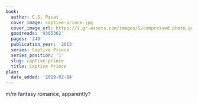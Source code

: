 ```yaml
---
book:
  author: C.S. Pacat
  cover_image: captive-prince.jpg
  cover_image_url: https://i.gr-assets.com/images/S/compressed.photo.goodreads.com/books/1356028113l/9305362._SX98_.jpg
  goodreads: '9305362'
  pages: '240'
  publication_year: '2013'
  series: Captive Prince
  series_position: '1'
  slug: captive-prince
  title: Captive Prince
plan:
  date_added: '2019-02-04'
---
```


m/m fantasy romance, apparently?
